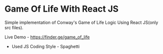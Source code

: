 # Game Of Life With React JS
Simple implementation of Conway's Game of Life Logic Using React JS(only src files).

Live Demo - https://finder.ge/game_of_life

* Used JS Coding Style - Spaghetti

